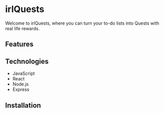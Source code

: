 # irlQuests

Welcome to irlQuests, where you can turn your to-do lists into Quests with real life rewards. 

## Features

## Technologies
- JavaScript
- React
- Node.js
- Express

## Installation